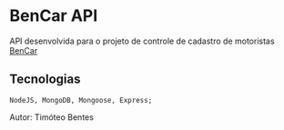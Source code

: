 # BenCar API

API desenvolvida para o projeto de controle de cadastro de motoristas [BenCar](https://github.com/timoteobentes/BenCar)

## Tecnologias
    NodeJS, MongoDB, Mongoose, Express;

Autor: Timóteo Bentes